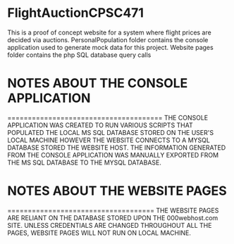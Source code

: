 # FlightAuctionCPSC471
This is a proof of concept website for a system where flight prices are decided via auctions. 
PersonalPopulation folder contains the console application used to generate mock data for this project.
Website pages folder contains the php SQL database query calls

# NOTES ABOUT THE CONSOLE APPLICATION
======================================
THE CONSOLE APPLICATION WAS CREATED TO RUN VARIOUS SCRIPTS THAT POPULATED THE LOCAL MS SQL DATABASE STORED ON THE USER'S LOCAL MACHINE
HOWEVER THE WEBSITE CONNECTS TO A MYSQL DATABASE STORED THE WEBSITE HOST.
THE INFORMATION GENERATED FROM THE CONSOLE APPLICATION WAS MANUALLY EXPORTED FROM THE MS SQL DATABASE TO THE MYSQL DATABASE.




# NOTES ABOUT THE WEBSITE PAGES
====================================
THE WEBSITE PAGES ARE RELIANT ON THE DATABASE STORED UPON THE 000webhost.com SITE. UNLESS CREDENTIALS
ARE CHANGED THROUGHOUT ALL THE PAGES, WEBSITE PAGES WILL NOT RUN ON LOCAL MACHINE. 
